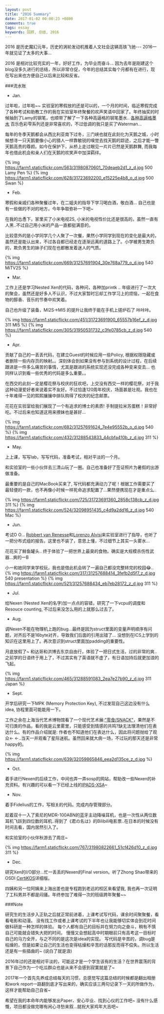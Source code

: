 ```yaml
---
layout: post
title: "2016 Summary"
date: 2017-01-02 00:00:23 +0800
comments: true
tags: essay
keywords: 回顾, 总结, 2016
---
```

2016 是历史魔幻元年，历史的涡轮发动机推着人文社会这辆高铁飞驰--- 2016一年就见证了太多的大事...

2016 是相对比较充实的一年，好好工作，为毕业而奋斗... 因为去年是刚建这个blog没多久进行的总结，所以非常仓促，今年的总结其实每个月都有在进行，现在写出来也方便自己以后来比较和反省。
<!-- more -->

###流水账
* Jan.

过年啦，过年啦~~ 实验室的寒假放的还是可以的，一个月的时间，临近寒假完成了各种考试和助教工作的我在实验室年终聚餐的欢声笑语中回家了。年终抽奖的时候抽到了Lamy的钢笔，也顺带了解了一下各种高逼格的钢笔墨水.. [各种高逼格墨水](https://www.zhihu.com/question/26229120/answer/89828517) 百乐色彩雫系列还是非常喜欢的，不过低调的我只是买了Waterman...

每年的冬季天鹅都会从西比利亚南下过冬，三门峡也就在此刻化为天鹅之城，小时候想寻一只天鹅要像小心的猎人一样靠敏锐的嗅觉去找天鹅的踪迹，之后才能一瞥天鹅高贵的尊颜。如今在保护下，从桥上走过眼见一片片已然是天鹅群舞, 而我每年也借此机会和亲人们在天鹅的欢笑声中加深羁绊。

{% img https://farm1.staticflickr.com/563/31980870601_70deaeb2d1_z_d.jpg 500 Lamy Pen %}
{% img https://farm1.staticflickr.com/628/31723692200_e15225e4b8_o_d.jpg 500 Swan %}

* Feb.

寒假和亲戚们各种聚餐过年，在二姐夫的指导下学习喝白酒，敬白酒... 自己也是有一些做的不对的地方，今年争取弥补一下吧~

在我的怂恿下，家里买了小米电视2S, 小米的电视性价比还是很高的，虽然一直有人黑..不过自己用小米的产品一直都挺满意的。

比较意外的是小学同学几个人聚了一次餐，果然小学同学到现在的变化是最大的，虽然还是能认出来，不过各自都已经走在逐渐远离的道路上了。小学被男生欺负的，欺负男生的妹子们现在也都散发着迷人的气质。

{% img https://farm1.staticflickr.com/669/31257691904_30e768a779_o_d.jpg 540 MiTV2S %}

* Mar.

工作上还是学习Nested Xen的代码，各种问，各种加printk .. 年级进行了一次大的聚会，虽然还是好多人不认识，不过大家暂时忘却工作学习上的烦恼，一起在食物的醇香、音乐的节奏中欢笑着。

自己也升级了装备，MI2S->MI5 的提升让我终于能在手机上搓炉石了 咔咔咔。

{% img https://farm1.staticflickr.com/451/31723691900_65557b16ef_z_d.jpg 311 MI5 %}
{% img https://farm1.staticflickr.com/305/31950531732_c3fe0785cb_z_d.jpg 540 %}

* Apr.

贡献了自己的一丢丢代码，在建立Guest的时候应用一些Policy, 根据权限隐藏或者删除一些内存页的映射。。深刻体会到如果没有参与到系统的设计过程，在后续跟进是一件多么痛苦的事情，尤其是跟进的系统实现还没完成各种变来变去... 也同样认识到看一些优秀的代码是多么重要。。

在西交的此刻一定是樱花祭与校庆的狂欢吧，上交没有西交一样的樱花祭，对于我这种动漫爱好者来说着实不友好。不过恰逢120周年校庆，场面甚是壮观。我也在十年难得一见的熙熙攘攘中排队购得了校庆的纪念邮票。

花花在实验室给我们展现了一个有追求的博士的素质! 手制提拉米苏蛋糕！非常好吃。不过后来也知道这用来撩妹也是甚好...

{% img https://farm1.staticflickr.com/682/31257691624_7e4e95552b_o_d.jpg 540 %}
{% img https://farm1.staticflickr.com/432/31288543833_44cbfa410b_z_d.jpg 311 %}

* May.

上上课，写写lab，写写代码，准备考试，相对平淡的一个月。

和实验室的一些小伙伴去三清山玩了一圈。自己也准备好了签证照片为暑假的出游做准备。

最重要的是自己的MacBook买来了, 写代码都充满动力了呢！根据工作需要买了最轻便的一款，也不再像小时候一样死命追求配置了...果然便携现在才是重点么..

{% img https://farm1.staticflickr.com/725/31723691360_2858c138cb_z_d.jpg 311 %}
{% img https://farm1.staticflickr.com/524/32098951435_c4d9a2dd16_z_d.jpg 540 Mac %}

* Jun.

考试O O... [Robbert van Renesse](https://www.cs.cornell.edu/home/rvr/)和[Lorenzo Alvisi](https://www.cs.utexas.edu/~lorenzo/)来实验室进行了指导，也听了一把分布式组的报告。这里也不装了，意思上懂，不过细节上其实一头雾水...

花花买了鲱鱼罐头.. 终于体验了一把世界上最臭的食物。确实是大规模杀伤性武器...爽的一B

小一和她同学来学校玩，我也是借此机会转了一遍自己都没完整转完的校园😂..
{% img https://farm1.staticflickr.com/317/31257688414_3fefb2d5f7_z_d.jpg 540 presentation %}
{% img https://farm1.staticflickr.com/521/31257688434_eb7eb28172_z_d.jpg 311 %}

* Jul.

给Nexen (Nested Xen的名字)加一点点的容错，研究了一下vcpu的调度和Resouce counting, 不过后来没怎么用的上就那么过去了。

* Aug.

调Nexen不能在物理机上跑的bug...最终是因为struct里面的变量声明顺序有问题，对齐后不是16byte对齐，导致我们后面的引用出错了... 没想到在ICS上学到的知识在这里用上了。再次意识到struct里面加padding的重要性。

月底放假了~ 和达哥和洪博去东京自由行，体验了一把日式生活，过的非常的爽.. 之前学的日语终于用上了，不过其实有了英语就不虚了，有日语加持后就更加浪的飞起。

{% img https://farm1.staticflickr.com/465/31288591083_2ea7e27b90_z_d.jpg 311 Japan %}

* Sept.

开学后研究一下MPK (Memory Protection Key), 不过发现自己这边没有什么idea, 协程里面可能能用一下。

工作之余在上海当代艺术博物馆看了一个现代艺术展:["零食/SNACK"](https://www.douban.com/event/27048050/?from=dumi)，果然是不可归类的作品，看的我是云里雾里，只能感受到情感的共鸣?缺无法理清他们在表达什么。有的作品介绍就是: 作者也不知道他们在表达什么，因此将问题抛给了观众← ←..当天一并观看了星际迷航。虽然回来就大病一场，不过玩的那天还是非常happy的。

{% img https://farm1.staticflickr.com/639/32059865846_eea2d135ce_z_d.jpg %}

* Oct.

着手进行Nexen的后续工作，中间也弄一弄sosp的网站，帮助改一些Nexen的补充资料。有兴趣的可以看一下已经上线的[IPADS-XSA](http://ipads.se.sjtu.edu.cn/xsa/)~

* Nov.

着手Fidelius的工作，写相关的代码。完成内存管理部分。

趁着双十一入了索尼的MDR-100ABN的蓝牙主动降噪耳机，也是一次性从两位数耳机飞跃到四位数的耳机..得到了《君の名は》的Bilibili电影票..在日本的时候没有时间去看，国内居然引入了。

和实验室的小伙伴秋游去了周庄~

{% img https://farm1.staticflickr.com/767/31980822661_51cf426d10_z_d.jpg 311 %}

* Dec.

研究Xen的I/O部分...忙一丢丢的Nexen的Final version。听了Zhong Shao带来的OSDI [CertiKOS](https://www.usenix.org/conference/osdi16/technical-sessions/presentation/gu)详细版。

四姨和另一位阿姨来上海出差也是专程跑到老远的校区来看望我, 我也再一次证明了工科男并不都是闷骚。年终参加了难得一次的班级跨年聚餐~~

###Note

研究生的生活步入正轨之后就正常前进着，上课考试写代码，课余时间聚聚餐，看看电影和动漫。
没有找工作或者上课考试的下半年也让我能够切实体会到花时间做科研是一种怎样的体验。
每个人都有自己的目标并在努力向之奋斗，稍有不慎自己可能就会错失大把的时间，
慢慢又会想起高中时期眼前只有高考这一目标时自己的马力全开，与之不同的是这次是idea的实现。
写代码是辛苦的，调bug是枯燥的，但是如果让自己的生活也变得枯燥和辛苦的话那反而得不偿失。所以生活还是有一些插曲的~ (说白了就是浪)

2016年过的还是相对平淡的，可能这才是一个学生该有的生活？在世界震荡的背景下自己作为一个吃瓜群众也是从来不会感到寂寞就是了~

2017年一个首先先养成总结每天的习惯，总感觉写这篇总结的时候都是翻出相册和work report一路翻到底才写出来的，确实应该三两句记录下一天的所做作为，
这样才能帮助自己自省~

希望在我的本命年内能够发出Paper、安心毕业、找到心仪的工作吧~ 没有什么感慨，项目都没做完哪有闲心寻愁来叙...就祝大家鸡年大吉吧~


